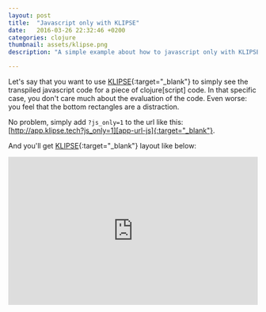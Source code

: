 ```yaml
---
layout: post
title:  "Javascript only with KLIPSE"
date:   2016-03-26 22:32:46 +0200
categories: clojure
thumbnail: assets/klipse.png
description: "A simple example about how to javascript only with KLIPSE"

---
```


Let's say that you want to use [KLIPSE][app-url-js]{:target="_blank"} to simply see the transpiled javascript code for a piece of clojure[script] code. In that specific case, you don't care much about the evaluation of the code.  Even worse: you feel that the bottom rectangles are a distraction.

No problem, simply add `?js_only=1` to the url like this: [http://app.klipse.tech?js_only=1][app-url-js]{:target="_blank"}.


And you'll get [KLIPSE][app-url-js]{:target="_blank"} layout like below:

<iframe frameborder="0" width="100%" height="300px"
    src= 
    "http://app.klipse.tech?js_only=1">
    </iframe>



[app-url-js]: http://app.klipse.tech?js_only=1

